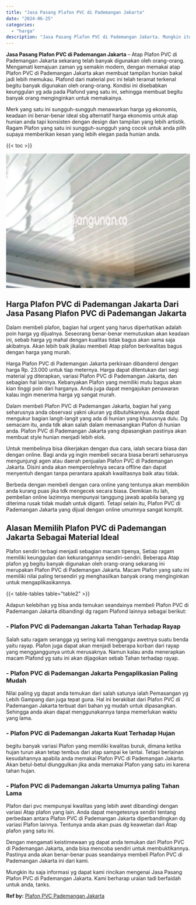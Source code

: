 ```yaml
---
title: "Jasa Pasang Plafon PVC di Pademangan Jakarta"
date: "2024-06-25"
categories: 
  - "harga"
description: "Jasa Pasang Plafon PVC di Pademangan Jakarta. Mungkin itu saja informasi yg dapat kami rincikan mengenai Jasa Pasang Plafon PVC di Pademangan Jakarta. Kami b..."
---
```


**Jasa Pasang Plafon PVC di Pademangan Jakarta** – Atap Plafon PVC di Pademangan Jakarta sekarang telah banyak digunakan oleh orang-orang. Mengamati kemajuan zaman yg semakin modern, dengan memakai atap Plafon PVC di Pademangan Jakarta akan membuat tampilan hunian bakal jadi lebih memukau. Plafond dari material pvc ini telah teramat terkenal begitu banyak digunakan oleh orang-orang. Kondisi ini disebabkan keunggulan yg ada pada Plafond yang satu ini, sehingga membuat begitu banyak orang menginginkan untuk memakainya.

Merk yang satu ini sungguh-sungguh menawarkan harga yg ekonomis, keadaan ini benar-benar ideal sbg alternatif harga ekonomis untuk atap hunian anda tapi konsisten dengan design dan tampilan yang lebih artistik. Ragam Plafon yang satu ini sungguh-sungguh yang cocok untuk anda pilih supaya memberikan kesan yang lebih elegan pada hunian anda.

{{< toc >}}

![Jasa Pasang Plafon PVC di Pademangan Jakarta](/images/flafond-pvc-murah09.png)

## Harga Plafon PVC di Pademangan Jakarta Dari Jasa Pasang Plafon PVC di Pademangan Jakarta

Dalam membeli plafon, bagian hal urgent yang harus diperhatikan adalah poin harga yg dijualnya. Seseorang benar-benar memutuskan akan keadaan ini, sebab harga yg mahal dengan kualitas tidak bagus akan sama saja akibatnya. Akan lebih baik jikalau membeli Atap plafon berkwalitas bagus dengan harga yang murah.

Harga Plafon PVC di Pademangan Jakarta perkiraan dibanderol dengan harga Rp. 23.000 untuk tiap meternya. Harga dapat ditentukan dari segi material yg diterapkan, variasi Plafon PVC di Pademangan Jakarta, dan sebagian hal lainnya. Kebanyakan Plafon yang memiliki mutu bagus akan kian tinggi poin dari harganya. Anda juga dapat mengajukan penawaran kalau ingin menerima harga yg sangat murah.

Dalam membeli Plafon PVC di Pademangan Jakarta, bagian hal yang seharusnya anda observasi yakni ukuran yg dibutuhkannya. Anda dapat mengukur bagian langit-langit yang ada di hunian yang khususnya dulu. Dg semacam itu, anda tdk akan salah dalam memasangkan Plafon di hunian anda. Plafon PVC di Pademangan Jakarta yang dipasangkan pastinya akan membuat style hunian menjadi lebih elok.

Untuk membelinya bisa dikerjakan dengan dua cara, ialah secara biasa dan dengan online. Bagi anda yg ingin membeli secara biasa berarti seharusnya mengunjungi agen atau daerah penjualan Plafon PVC di Pademangan Jakarta. Disini anda akan memperolehnya secara offline dan dapat menyentuh dengan tanpa perantara apakah kwalitasnya baik atau tidak.

Berbeda dengan membeli dengan cara online yang tentunya akan membikin anda kurang puas jika tdk mengecek secara biasa. Demikian itu lah, pembelian online lazimnya mempunyai tanggung jawab apabila barang yg diterima rusak tidak mudah untuk diganti. Tetapi selain itu, Plafon PVC di Pademangan Jakarta yang dijual dengan online umumnya sangat komplit.

## Alasan Memilih Plafon PVC di Pademangan Jakarta Sebagai Material Ideal

Plafon sendiri terbagi menjadi sebagian macam tipenya, Setiap ragam memiliki keunggulan dan kekurangannya sendiri-sendiri. Beberapa Atap plafon yg begitu banyak digunakan oleh orang-orang sekarang ini merupakan Plafon PVC di Pademangan Jakarta. Macam Plafon yang satu ini memiliki nilai paling tersendiri yg menghasilkan banyak orang menginginkan untuk mengaplikasikannya.

{{< table-tables table="table2" >}}

Adapun kelebihan yg bisa anda temukan seandainya membeli Plafon PVC di Pademangan Jakarta dibandingi dg ragam Plafond lainnya sebagai berikut:

### \- Plafon PVC di Pademangan Jakarta Tahan Terhadap Rayap

Salah satu ragam serangga yg sering kali menggangu awetnya suatu benda yaitu rayap. Plafon juga dapat akan menjadi beberapa korban dari rayap yang mengganggunya untuk merusaknya. Namun kalau anda menerapkan macam Plafond yg satu ini akan dijagokan sebab Tahan terhadap rayap.

### \- Plafon PVC di Pademangan Jakarta Pengaplikasian Paling Mudah

Nilai paling yg dapat anda temukan dari salah satunya ialah Pemasangan yg Lebih Gampang dan juga tepat guna. Hal ini berakibat dari Plafon PVC di Pademangan Jakarta terbuat dari bahan yg mudah untuk dipasangkan. Sehingga anda akan dapat menggunakannya tanpa memerlukan waktu yang lama.

### \- Plafon PVC di Pademangan Jakarta Kuat Terhadap Hujan

begitu banyak variasi Plafon yang memiliki kwalitas buruk, dimana ketika hujan turun akan tetap tembus dari atap sampai ke lantai. Tetapi berlainan kesudahannya apabila anda memakai Plafon PVC di Pademangan Jakarta. Akan betul-betul diunggulkan jika anda memakai Plafon yang satu ini karena tahan hujan.

### \- Plafon PVC di Pademangan Jakarta Umurnya paling Tahan Lama

Plafon dari pvc mempunyai kwalitas yang lebih awet dibandingi dengan variasi Atap plafon yang lain. Anda dapat mengetesnya sendiri tentang perbedaan antara Plafon PVC di Pademangan Jakarta diperbandingkan dg variasi Plafon lainnya. Tentunya anda akan puas dg keawetan dari Atap plafon yang satu ini.

Dengan mengamati keistimewaan yg dapat anda temukan dari Plafon PVC di Pademangan Jakarta, anda bisa mencoba sendiri untuk membuktikannya. Pastinya anda akan benar-benar puas seandainya membeli Plafon PVC di Pademangan Jakarta ini dari kami.

Mungkin itu saja informasi yg dapat kami rincikan mengenai Jasa Pasang Plafon PVC di Pademangan Jakarta. Kami berharap uraian tadi berfaidah untuk anda, tanks.

**Ref by:** [Plafon PVC Pademangan Jakarta](https://id.wikipedia.org/wiki/Plafon)
